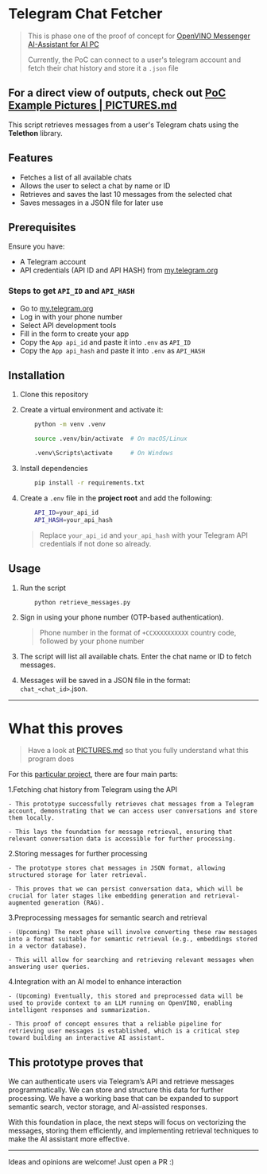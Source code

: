 # Telegram Chat Fetcher

> This is phase one of the proof of concept for [OpenVINO Messenger AI-Assistant for AI PC](https://github.com/openvinotoolkit/openvino/wiki/Google-Summer-Of-Code#2-openvino-messenger-ai-assistant-for-an-ai-pc)
>
> Currently, the PoC can connect to a user's telegram account and fetch their chat history and store it a `.json` file

## For a direct view of outputs, check out [PoC Example Pictures | PICTURES.md](https://github.com/AJThePro99/openvino-messenger-poc/blob/main/pictures-proof/PICTURES.md)

This script retrieves messages from a user's Telegram chats using the **Telethon** library.

## Features

- Fetches a list of all available chats
- Allows the user to select a chat by name or ID
- Retrieves and saves the last 10 messages from the selected chat
- Saves messages in a JSON file for later use

## Prerequisites

Ensure you have:

- A Telegram account
- API credentials (API ID and API HASH) from [my.telegram.org](https://my.telegram.org)

### Steps to get `API_ID` and `API_HASH`

- Go to [my.telegram.org](https://my.telegram.org)
- Log in with your phone number
- Select API development tools
- Fill in the form to create your app
- Copy the `App api_id` and paste it into `.env` as `API_ID`
- Copy the `App api_hash` and paste it into `.env` as `API_HASH`

## Installation

1. Clone this repository
2. Create a virtual environment and activate it:

    ```sh
        python -m venv .venv
    ```

    ```sh
        source .venv/bin/activate  # On macOS/Linux
    ```

    ```sh
        .venv\Scripts\activate     # On Windows
    ```

3. Install dependencies

    ```sh
        pip install -r requirements.txt
    ```

4. Create a `.env` file in the **project root** and add the following:

    ```sh
        API_ID=your_api_id
        API_HASH=your_api_hash
    ```

    > Replace `your_api_id` and `your_api_hash` with your Telegram API credentials if not done so already.

## Usage

1. Run the script

    ```sh
        python retrieve_messages.py
    ```

2. Sign in using your phone number (OTP-based authentication).
    > Phone number in the format of `+CCXXXXXXXXXX` country code, followed by your phone number
3. The script will list all available chats. Enter the chat name or ID to fetch messages.
4. Messages will be saved in a JSON file in the format: `chat_<chat_id>`.json.

___

# What this proves

> Have a look at [PICTURES.md](https://github.com/AJThePro99/openvino-messenger-poc/blob/main/pictures-proof/PICTURES.md) so that you fully understand what this program does

For this [particular project](https://github.com/openvinotoolkit/openvino/wiki/Google-Summer-Of-Code#2-openvino-messenger-ai-assistant-for-an-ai-pc),
there are four main parts:

1.Fetching chat history from Telegram using the API

    - This prototype successfully retrieves chat messages from a Telegram account, demonstrating that we can access user conversations and store them locally.

    - This lays the foundation for message retrieval, ensuring that relevant conversation data is accessible for further processing.

2.Storing messages for further processing

    - The prototype stores chat messages in JSON format, allowing structured storage for later retrieval.

    - This proves that we can persist conversation data, which will be crucial for later stages like embedding generation and retrieval-augmented generation (RAG).

3.Preprocessing messages for semantic search and retrieval

    - (Upcoming) The next phase will involve converting these raw messages into a format suitable for semantic retrieval (e.g., embeddings stored in a vector database).

    - This will allow for searching and retrieving relevant messages when answering user queries.

4.Integration with an AI model to enhance interaction

    - (Upcoming) Eventually, this stored and preprocessed data will be used to provide context to an LLM running on OpenVINO, enabling intelligent responses and summarization.

    - This proof of concept ensures that a reliable pipeline for retrieving user messages is established, which is a critical step toward building an interactive AI assistant.


## This prototype proves that

We can authenticate users via Telegram’s API and retrieve messages programmatically.
We can store and structure this data for further processing.
We have a working base that can be expanded to support semantic search, vector storage, and AI-assisted responses.

With this foundation in place, the next steps will focus on vectorizing the messages, storing them efficiently, and implementing retrieval techniques to make the AI assistant more effective.

---

Ideas and opinions are welcome!
Just open a PR :)
